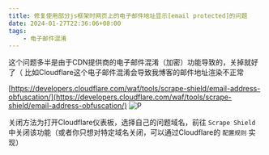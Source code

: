```yaml
---
title: 修复使用部分js框架时网页上的电子邮件地址显示[email protected]的问题
date: 2024-01-27T22:36:06+08:00
tags:
    - 电子邮件混淆
---
```

这个问题多半是由于CDN提供商的电子邮件混淆（加密）功能导致的，关掉就好了（
比如Cloudflare这个电子邮件混淆会导致我博客的邮件地址渲染不正常

[https://developers.cloudflare.com/waf/tools/scrape-shield/email-address-obfuscation/](https://developers.cloudflare.com/waf/tools/scrape-shield/email-address-obfuscation/)
![P](https://apac-cloudflare-r2-img.1l1.icu/2024/05/02/66328daff2ec7.webp)

关闭方法为打开Cloudflare仪表板，选择自己的问题域名，前往 `Scrape Shield` 中关闭该功能（或者你只想对特定域名关闭，可以通过Cloudflare的 `配置规则` 实现）
